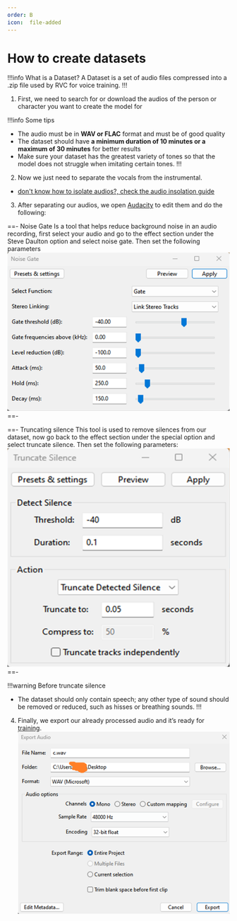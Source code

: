 ```yaml
---
order: B
icon:  file-added
---
```

# How to create datasets

!!!info What is a Dataset?
A Dataset is a set of audio files compressed into a .zip file used by RVC for voice training.
!!!

1. First, we need to search for or download the audios of the person or character you want to create the model for

!!!info Some tips
- The audio must be in **WAV or FLAC** format and must be of good quality
- The dataset should have **a minimum duration of 10 minutes or a maximum of 30 minutes** for better results 
- Make sure your dataset has the greatest variety of tones so that the model does not struggle when imitating certain tones.
!!!

2. Now we just need to separate the vocals from the instrumental.

 - [don't know how to isolate audios?, check the audio insolation guide](/audio-isolating/)

3. After separating our audios, we open [Audacity](https://www.audacityteam.org/download/) to edit them and do the following:

==- Noise Gate
 Is a tool that helps reduce background noise in an audio recording, first select your audio and go to the effect section under the Steve Daulton option and select noise gate. Then set the following parameters
 ![](../assets/Noise_Gate.png)
==-

==- Truncating silence
 This tool is used to remove silences from our dataset, now go back to the effect section under the special option and select truncate silence. Then set the following parameters: 
 ![](../assets/Truncate.png)
==-

!!!warning Before truncate silence
- The dataset should only contain speech; any other type of sound should be removed or reduced, such as hisses or breathing sounds.
!!!

4. Finally, we export our already processed audio and it’s ready for [training](/get-started\training.md/).
![](../assets/Guardar.png)